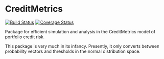 # CreditMetrics

[![Build Status](https://travis-ci.com/kasperrisager/CreditMetrics.jl.svg?branch=master)](https://travis-ci.com/kasperrisager/CreditMetrics.jl)
[![Coverage Status](https://coveralls.io/repos/github/kasperrisager/CreditMetrics.jl/badge.svg?branch=master)](https://coveralls.io/github/kasperrisager/CreditMetrics.jl?branch=master)

Package for efficient simulation and analysis in the CreditMetrics model of
portfolio credit risk.

This package is very much in its infancy. Presently, it only converts between
probability vectors and thresholds in the normal distribution space.
